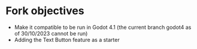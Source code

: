 # Fork objectives

* Make it compatible to be run in Godot 4.1 (the current branch godot4 as of 30/10/2023 cannot be run)
* Adding the Text Button feature as a starter
